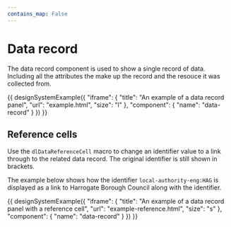 ```yaml
---
contains_map: False
---
```

# Data record

The data record component is used to show a single record of data. Including all the attributes the make up the record and the resouce it was collected from.

{{ designSystemExample({
"iframe": {
    "title": "An example of a data record panel",
    "url": "example.html",
    "size": "l"
},
"component": {
    "name": "data-record"
}
}) }}

## Reference cells

Use the `dlDataReferenceCell` macro to change an identifier value to a link through to the related data record. The original identifier is still shown in brackets.

The example below shows how the identifier `local-authority-eng:HAG` is displayed as a link to Harrogate Borough Council along with the identifier.

{{ designSystemExample({
"iframe": {
    "title": "An example of a data record panel with a reference cell",
    "url": "example-reference.html",
    "size": "s"
},
"component": {
    "name": "data-record"
}
}) }}
